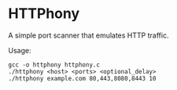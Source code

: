 # HTTPhony
A simple port scanner that emulates HTTP traffic.

Usage:

```
gcc -o httphony httphony.c
./httphony <host> <ports> <optional_delay>
./httphony example.com 80,443,8080,8443 10

```
